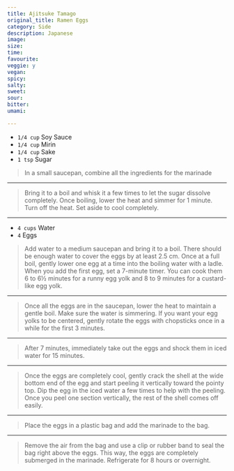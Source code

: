 ```yaml
---
title: Ajitsuke Tamago
original_title: Ramen Eggs
category: Side
description: Japanese
image:
size:
time:
favourite:
veggie: y
vegan:
spicy:
salty:
sweet:
sour:
bitter:
umami:

---
```


* `1/4 cup` Soy Sauce
* `1/4 cup` Mirin
* `1/4 cup` Sake
* `1 tsp` Sugar

>In a small saucepan, combine all the ingredients for the marinade

---

>Bring it to a boil and whisk it a few times to let the sugar dissolve completely. Once boiling, lower the heat and simmer for 1 minute. Turn off the heat. Set aside to cool completely.

---

* `4 cups` Water
* `4` Eggs

>Add water to a medium saucepan and bring it to a boil. There should be enough water to cover the eggs by at least 2.5 cm. Once at a full boil, gently lower one egg at a time into the boiling water with a ladle. When you add the first egg, set a 7-minute timer. You can cook them 6 to 6½ minutes for a runny egg yolk and 8 to 9 minutes for a custard-like egg yolk.

---

>Once all the eggs are in the saucepan, lower the heat to maintain a gentle boil. Make sure the water is simmering. If you want your egg yolks to be centered, gently rotate the eggs with chopsticks once in a while for the first 3 minutes.

---

>After 7 minutes, immediately take out the eggs and shock them in iced water for 15 minutes.

---

>Once the eggs are completely cool, gently crack the shell at the wide bottom end of the egg and start peeling it vertically toward the pointy top. Dip the egg in the iced water a few times to help with the peeling. Once you peel one section vertically, the rest of the shell comes off easily.

---

>Place the eggs in a plastic bag and add the marinade to the bag.

---

>Remove the air from the bag and use a clip or rubber band to seal the bag right above the eggs. This way, the eggs are completely submerged in the marinade. Refrigerate for 8 hours or overnight.